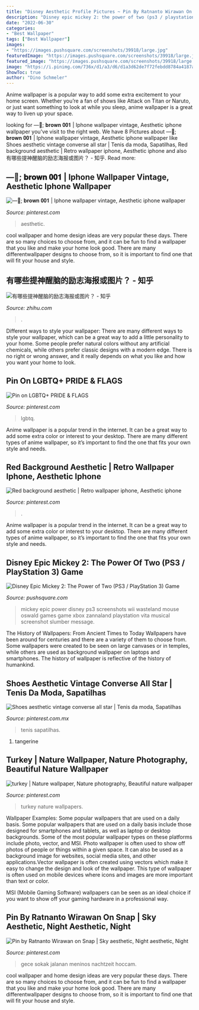 ```yaml
---
title: "Disney Aesthetic Profile Pictures ~ Pin By Ratnanto Wirawan On Snap"
description: "Disney epic mickey 2: the power of two (ps3 / playstation 3) game"
date: "2022-06-30"
categories:
- "Best Wallpaper"
tags: ["Best Wallpaper"]
images:
- "https://images.pushsquare.com/screenshots/39918/large.jpg"
featuredImage: "https://images.pushsquare.com/screenshots/39918/large.jpg"
featured_image: "https://images.pushsquare.com/screenshots/39918/large.jpg"
image: "https://i.pinimg.com/736x/d1/a3/d6/d1a3d62de7f72febdd8784a4187ae99c.jpg"
ShowToc: true
author: "Dino Schmeler"
---
```



Anime wallpaper is a popular way to add some extra excitement to your home screen. Whether you’re a fan of shows like Attack on Titan or Naruto, or just want something to look at while you sleep, anime wallpaper is a great way to liven up your space.

	

		
looking for —🍁; 𝐛𝐫𝐨𝐰𝐧 𝟎𝟎𝟏 | Iphone wallpaper vintage, Aesthetic iphone wallpaper you've visit to the right web. We have 8 Pictures about —🍁; 𝐛𝐫𝐨𝐰𝐧 𝟎𝟎𝟏 | Iphone wallpaper vintage, Aesthetic iphone wallpaper like Shoes aesthetic vintage converse all star | Tenis da moda, Sapatilhas, Red background aesthetic | Retro wallpaper iphone, Aesthetic iphone and also 有哪些提神醒脑的励志海报或图片？ - 知乎. Read more:
		
    
## —🍁; 𝐛𝐫𝐨𝐰𝐧 𝟎𝟎𝟏 | Iphone Wallpaper Vintage, Aesthetic Iphone Wallpaper

<img loading=lazy src="https://i.pinimg.com/736x/d4/41/cd/d441cde2cf0468d03c5a0343e3eb93e5.jpg" onerror="this.onerror=null;this.src='https://tse4.mm.bing.net/th?id=OIP.tKc577Hhc5miT-o_THv0ewHaNK&amp;pid=15.1';" alt="—🍁; 𝐛𝐫𝐨𝐰𝐧 𝟎𝟎𝟏 | Iphone wallpaper vintage, Aesthetic iphone wallpaper">

_Source: pinterest.com_

>aesthetic. 

	

cool wallpaper and home design ideas are very popular these days. There are so many choices to choose from, and it can be fun to find a wallpaper that you like and make your home look good. There are many differentwallpaper designs to choose from, so it is important to find one that will fit your house and style.

    
## 有哪些提神醒脑的励志海报或图片？ - 知乎

<img loading=lazy src="https://pic1.zhimg.com/v2-2d90181303632802083550224b6b3400_r.jpg?source=1940ef5c" onerror="this.onerror=null;this.src='https://tse3.mm.bing.net/th?id=OIP.HFQz-ItqCyAmtpkLFd0RMQHaHa&amp;pid=15.1';" alt="有哪些提神醒脑的励志海报或图片？ - 知乎">

_Source: zhihu.com_

>. 

	

Different ways to style your wallpaper:
There are many different ways to style your wallpaper, which can be a great way to add a little personality to your home. Some people prefer natural colors without any artificial chemicals, while others prefer classic designs with a modern edge. There is no right or wrong answer, and it really depends on what you like and how you want your home to look.

    
## Pin On LGBTQ+ PRIDE &amp; FLAGS

<img loading=lazy src="https://i.pinimg.com/736x/fd/93/23/fd9323a4b859d3ab8d1ad8d7bdb928df.jpg" onerror="this.onerror=null;this.src='https://tse4.mm.bing.net/th?id=OIP.ufFoRs7pZ2pRyWYxKhtXRQHaNK&amp;pid=15.1';" alt="Pin on LGBTQ+ PRIDE &amp; FLAGS">

_Source: pinterest.com_

>lgbtq. 

	

Anime wallpaper is a popular trend in the internet. It can be a great way to add some extra color or interest to your desktop. There are many different types of anime wallpaper, so it’s important to find the one that fits your own style and needs.

    
## Red Background Aesthetic | Retro Wallpaper Iphone, Aesthetic Iphone

<img loading=lazy src="https://i.pinimg.com/736x/1a/fb/23/1afb236993bb6be69ea94dd2f94e2cba.jpg" onerror="this.onerror=null;this.src='https://tse1.mm.bing.net/th?id=OIP.kNuo_f0Y1ndaM_nVEMUshgHaNK&amp;pid=15.1';" alt="Red background aesthetic | Retro wallpaper iphone, Aesthetic iphone">

_Source: pinterest.com_

>. 

	

Anime wallpaper is a popular trend in the internet. It can be a great way to add some extra color or interest to your desktop. There are many different types of anime wallpaper, so it’s important to find the one that fits your own style and needs.

    
## Disney Epic Mickey 2: The Power Of Two (PS3 / PlayStation 3) Game

<img loading=lazy src="https://images.pushsquare.com/screenshots/39918/large.jpg" onerror="this.onerror=null;this.src='https://tse1.mm.bing.net/th?id=OIP.FHx34MiJOLN1lA8lsXtMigHaEK&amp;pid=15.1';" alt="Disney Epic Mickey 2: The Power of Two (PS3 / PlayStation 3) Game">

_Source: pushsquare.com_

>mickey epic power disney ps3 screenshots wii wasteland mouse oswald games game xbox zannaland playstation vita musical screenshot slumber message. 

	

The History of Wallpapers: From Ancient Times to Today
Wallpapers have been around for centuries and there are a variety of them to choose from. Some wallpapers were created to be seen on large canvases or in temples, while others are used as background wallpaper on laptops and smartphones. The history of wallpaper is reflective of the history of humankind.

    
## Shoes Aesthetic Vintage Converse All Star | Tenis Da Moda, Sapatilhas

<img loading=lazy src="https://i.pinimg.com/736x/80/86/9a/80869a7d99f7b570084cc2cba0360b4d.jpg" onerror="this.onerror=null;this.src='https://tse2.mm.bing.net/th?id=OIP.KUyhwAL9i5raIsJMrflFXQHaJ3&amp;pid=15.1';" alt="Shoes aesthetic vintage converse all star | Tenis da moda, Sapatilhas">

_Source: pinterest.com.mx_

>tenis sapatilhas. 

	

1. tangerine 

    
## Turkey | Nature Wallpaper, Nature Photography, Beautiful Nature Wallpaper

<img loading=lazy src="https://i.pinimg.com/736x/d1/a3/d6/d1a3d62de7f72febdd8784a4187ae99c.jpg" onerror="this.onerror=null;this.src='https://tse1.mm.bing.net/th?id=OIP.sifOrblvebvV6apANRM2VgHaNK&amp;pid=15.1';" alt="turkey | Nature wallpaper, Nature photography, Beautiful nature wallpaper">

_Source: pinterest.com_

>turkey nature wallpapers. 

	

Wallpaper Examples: Some popular wallpapers that are used on a daily basis.
Some popular wallpapers that are used on a daily basis include those designed for smartphones and tablets, as well as laptop or desktop backgrounds. Some of the most popular wallpaper types on these platforms include photo, vector, and MSI. 
Photo wallpaper is often used to show off photos of people or things within a given space. It can also be used as a background image for websites, social media sites, and other applications.Vector wallpaper is often created using vectors which make it easy to change the design and look of the wallpaper. This type of wallpaper is often used on mobile devices where icons and images are more important than text or color. 

MSI (Mobile Gaming Software) wallpapers can be seen as an ideal choice if you want to show off your gaming hardware in a professional way.

    
## Pin By Ratnanto Wirawan On Snap | Sky Aesthetic, Night Aesthetic, Night

<img loading=lazy src="https://i.pinimg.com/736x/60/dc/29/60dc2977bb5d7baa0294d411523c4fe9.jpg" onerror="this.onerror=null;this.src='https://tse1.mm.bing.net/th?id=OIP.sF7THC9PBHUXrvutXJxcggHaNL&amp;pid=15.1';" alt="Pin by Ratnanto Wirawan on Snap | Sky aesthetic, Night aesthetic, Night">

_Source: pinterest.com_

>gece sokak jalanan meninos nachtzeit hoccam. 

	

cool wallpaper and home design ideas are very popular these days. There are so many choices to choose from, and it can be fun to find a wallpaper that you like and make your home look good. There are many differentwallpaper designs to choose from, so it is important to find one that will fit your house and style.

